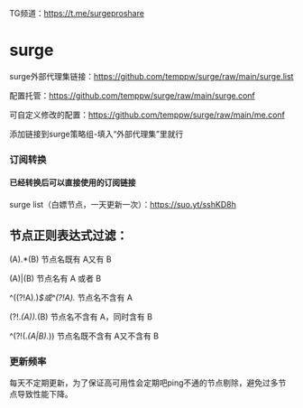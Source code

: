 TG频道：https://t.me/surgeproshare
# surge
surge外部代理集链接：https://github.com/temppw/surge/raw/main/surge.list

配置托管：https://github.com/temppw/surge/raw/main/surge.conf

可自定义修改的配置：https://github.com/temppw/surge/raw/main/me.conf

添加链接到surge策略组-填入“外部代理集”里就行
### 订阅转换

#### 已经转换后可以直接使用的订阅链接

surge list（白嫖节点，一天更新一次）：https://suo.yt/sshKD8h

## 节点正则表达式过滤：
(A).*(B)             节点名既有 A又有 B 

(A)|(B)              节点名有 A 或者 B   

^((?!A).)*$或^(?!A).*   节点名不含有 A 

(?!.*(A)).*(B)         节点名不含有 A，同时含有 B

^(?!(.*(A|B).*))      节点名既不含有 A又不含有 B

### 更新频率
每天不定期更新，为了保证高可用性会定期吧ping不通的节点剔除，避免过多节点导致性能下降。
